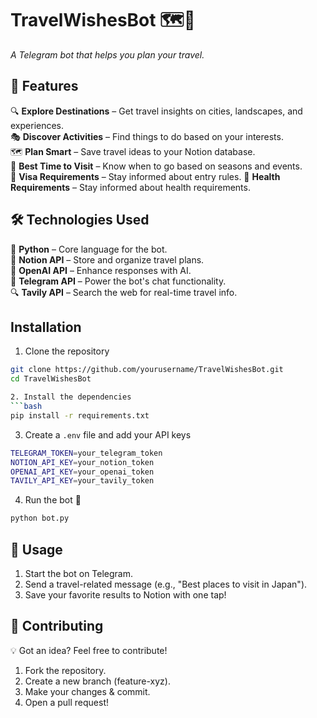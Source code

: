 # TravelWishesBot 🗺️🧭

_A Telegram bot that helps you plan your travel._

## 🚀 Features

🔍 **Explore Destinations** – Get travel insights on cities, landscapes, and experiences.  
🎭 **Discover Activities** – Find things to do based on your interests.  
🗺️ **Plan Smart** – Save travel ideas to your Notion database.  
📅 **Best Time to Visit** – Know when to go based on seasons and events.  
🛂 **Visa Requirements** – Stay informed about entry rules.
🏥 **Health Requirements** – Stay informed about health requirements.

## 🛠️ Technologies Used

🐍 **Python** – Core language for the bot.  
📜 **Notion API** – Store and organize travel plans.  
🧠 **OpenAI API** – Enhance responses with AI.  
📩 **Telegram API** – Power the bot's chat functionality.  
🔍 **Tavily API** – Search the web for real-time travel info.

## Installation

1. Clone the repository

````bash
git clone https://github.com/yourusername/TravelWishesBot.git
cd TravelWishesBot

2. Install the dependencies
```bash
pip install -r requirements.txt
````

3. Create a `.env` file and add your API keys

```bash
TELEGRAM_TOKEN=your_telegram_token
NOTION_API_KEY=your_notion_token
OPENAI_API_KEY=your_openai_token
TAVILY_API_KEY=your_tavily_token
```

4. Run the bot 🚀

```bash
python bot.py
```

## 📌 Usage

1. Start the bot on Telegram.
2. Send a travel-related message (e.g., "Best places to visit in Japan").
3. Save your favorite results to Notion with one tap!

## 🤝 Contributing

💡 Got an idea? Feel free to contribute!

1. Fork the repository.
2. Create a new branch (feature-xyz).
3. Make your changes & commit.
4. Open a pull request!
